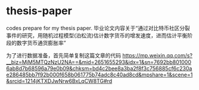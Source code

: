 # thesis-paper
codes prepare for my thesis paper.
毕业论文内容关于“通过对比特币社区分裂事件的研究，用随机过程模型(泊松流)估计数字货币的增发速度，进而估计平衡阶段的数字货币通货膨胀率”

为了进行数据准备，首先简单复制这篇文章的代码
https://mp.weixin.qq.com/s?__biz=MjM5MTQzNzU2NA==&mid=2651655293&idx=1&sn=7692bb8010006ab8d7b68596a79e0b09&chksm=bd4c2bee8a3ba2f8f3c756885cf6c230ae286485bb7f92b000f658b061775b74adc8c40ad8cd&mpshare=1&scene=1&srcid=1214jKTXDJwNrw6BxLqCW8TG#rd
